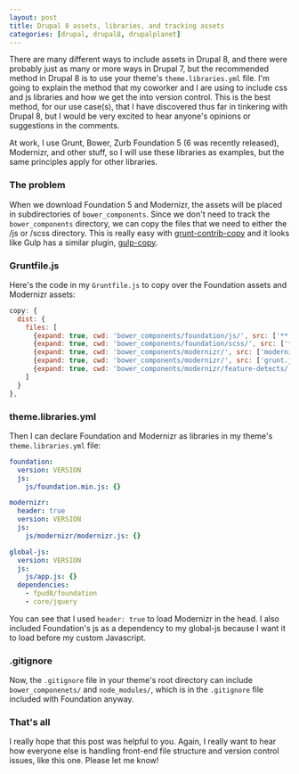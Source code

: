 ```yaml
---
layout: post
title: Drupal 8 assets, libraries, and tracking assets
categories: [drupal, drupal8, drupalplanet]
---
```


There are many different ways to include assets in Drupal 8, and there were probably just as many or more ways in Drupal 7, but the recommended method in Drupal 8 is to use your theme's `theme.libraries.yml` file. I'm going to explain the method that my coworker and I are using to include css and js libraries and how we get the into version control. This is the best method, for our use case(s), that I have discovered thus far in tinkering with Drupal 8, but I would be very excited to hear anyone's opinions or suggestions in the comments.

At work, I use Grunt, Bower, Zurb Foundation 5 (6 was recently released), Modernizr, and other stuff, so I will use these libraries as examples, but the same principles apply for other libraries.

### The problem

When we download Foundation 5 and Modernizr, the assets will be placed in subdirectories of `bower_components`. Since we don't need to track the `bower_components` directory, we can copy the files that we need to either the /js or /scss directory. This is really easy with [grunt-contrib-copy](https://github.com/gruntjs/grunt-contrib-copy) and it looks like Gulp has a similar plugin, [gulp-copy](https://www.npmjs.com/package/gulp-copy).

### Gruntfile.js

Here's the code in my `Gruntfile.js` to copy over the Foundation assets and Modernizr assets:

```js
copy: {
  dist: {
    files: [
      {expand: true, cwd: 'bower_components/foundation/js/', src: ['**'], dest: 'js/'},
      {expand: true, cwd: 'bower_components/foundation/scss/', src: ['**'], dest: 'scss/'},
      {expand: true, cwd: 'bower_components/modernizr/', src: ['modernizr.js'], dest: 'js/modernizr/'},
      {expand: true, cwd: 'bower_components/modernizr/', src: ['grunt.js'], dest: 'js/modernizr/'},
      {expand: true, cwd: 'bower_components/modernizr/feature-detects/', src: ['**'], dest: 'js/modernizr/feature-detects/'}
    ]
  }
},
```

### theme.libraries.yml

Then I can declare Foundation and Modernizr as libraries in my theme's `theme.libraries.yml` file:

```yaml
foundation:
  version: VERSION
  js:
    js/foundation.min.js: {}

modernizr:
  header: true
  version: VERSION
  js:
    js/modernizr/modernizr.js: {}

global-js:
  version: VERSION
  js:
    js/app.js: {}
  dependencies:
    - fpud8/foundation
    - core/jquery
```

You can see that I used `header: true` to load Modernizr in the head. I also included Foundation's js as a dependency to my global-js because I want it to load before my custom Javascript.

### .gitignore

Now, the `.gitignore` file in your theme's root directory can include `bower_componenets/` and `node_modules/`, which is in the `.gitignore` file included with Foundation anyway.

### That's all

I really hope that this post was helpful to you. Again, I really want to hear how everyone else is handling front-end file structure and version control issues, like this one. Please let me know!

